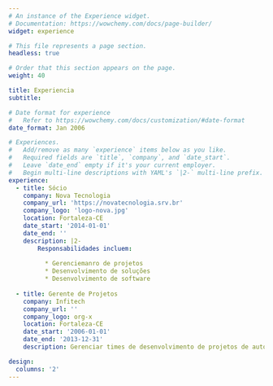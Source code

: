 ```yaml
---
# An instance of the Experience widget.
# Documentation: https://wowchemy.com/docs/page-builder/
widget: experience

# This file represents a page section.
headless: true

# Order that this section appears on the page.
weight: 40

title: Experiencia
subtitle:

# Date format for experience
#   Refer to https://wowchemy.com/docs/customization/#date-format
date_format: Jan 2006

# Experiences.
#   Add/remove as many `experience` items below as you like.
#   Required fields are `title`, `company`, and `date_start`.
#   Leave `date_end` empty if it's your current employer.
#   Begin multi-line descriptions with YAML's `|2-` multi-line prefix.
experience:
  - title: Sócio
    company: Nova Tecnologia
    company_url: 'https://novatecnologia.srv.br'
    company_logo: 'logo-nova.jpg'
    location: Fortaleza-CE
    date_start: '2014-01-01'
    date_end: ''
    description: |2-
        Responsabilidades incluem:
        
          * Gerenciemanro de projetos
          * Desenvolvimento de soluções
          * Desenvolvimento de software
        
  - title: Gerente de Projetos
    company: Infitech
    company_url: ''
    company_logo: org-x
    location: Fortaleza-CE
    date_start: '2006-01-01'
    date_end: '2013-12-31'
    description: Gerenciar times de desenvolvimento de projetos de automaçao e controle.

design:
  columns: '2'
---
```

